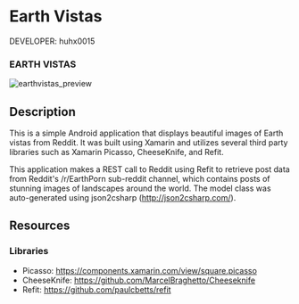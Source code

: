 Earth Vistas
============

DEVELOPER: huhx0015

### EARTH VISTAS
![earthvistas_preview](https://cloud.githubusercontent.com/assets/1645482/16550813/854be818-4164-11e6-906d-81c0ba3834ec.gif)

## Description

This is a simple Android application that displays beautiful images of Earth vistas from Reddit. It was built using Xamarin and utilizes several third party libraries such as Xamarin Picasso, CheeseKnife, and Refit.

This application makes a REST call to Reddit using Refit to retrieve post data from Reddit's /r/EarthPorn sub-reddit channel, which contains posts of stunning images of landscapes around the world. The model class was auto-generated using json2csharp (http://json2csharp.com/).

## Resources

### Libraries

* Picasso: https://components.xamarin.com/view/square.picasso
* CheeseKnife: https://github.com/MarcelBraghetto/Cheeseknife
* Refit: https://github.com/paulcbetts/refit
